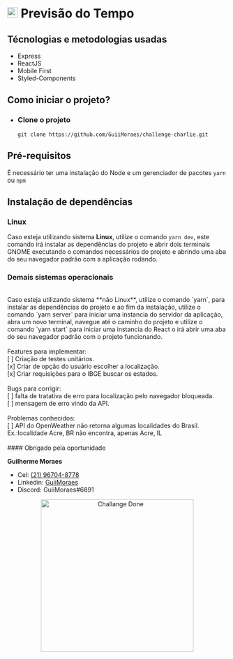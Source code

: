 # <img src="https://avatars1.githubusercontent.com/u/7063040?v=4&s=200.jpg" alt="HU" width="24" /> Previsão do Tempo

## Técnologias e metodologias usadas

- Express
- ReactJS
- Mobile First
- Styled-Components

## Como iniciar o projeto?

- ### Clone o projeto

  `git clone https://github.com/GuiiMoraes/challenge-charlie.git`

## Pré-requisitos

É necessário ter uma instalação do Node e um gerenciador de pacotes `yarn` ou `npm`

## Instalação de dependências

### Linux

Caso esteja utilizando sistema **Linux**, utilize o comando `yarn dev`, este comando irá instalar as dependências do projeto e abrir dois terminais GNOME executando o comandos necessários do projeto e abrindo uma aba do seu navegador padrão com a aplicação rodando.
</br>

### Demais sistemas operacionais</br>
</br>
Caso esteja utilizando sistema **não Linux**, utilize o comando `yarn`, para instalar as dependências do projeto e ao fim da instalação, utilize o comando `yarn server` para iniciar uma instancia do servidor da aplicação, abra um novo terminal, navegue até o caminho do projeto e utilize o comando `yarn start` para iniciar uma instancia do React o irá abrir uma aba do seu navegador padrão com o projeto funcionando.
</br>
</br>
Features para implementar:</br>
[ ] Criação de testes unitários.</br>
[x] Criar de opção do usuário escolher a localização.</br>
[x] Criar requisições para o IBGE buscar os estados.</br>
</br>
Bugs para corrigir:</br>
[ ] falta de tratativa de erro para localização pelo navegador bloqueada.</br>
[ ] mensagem de erro vindo da API.</br>
</br>
Problemas conhecidos:</br>
[ ] API do OpenWeather não retorna algumas localidades do Brasil.</br>
Ex.:localidade Acre, BR não encontra, apenas Acre, IL</br>
</br>
#### Obrigado pela oportunidade

**Guilherme Moraes**

- Cel: [(21) 96704-8778](https://wa.me/5521967048778)
- Linkedin: [GuiiMoraes](https://www.linkedin.com/in/guiimoraes/)
- Discord: GuiiMoraes#6891

<p  align="center">
<img src="https://raw.githubusercontent.com/GuiiMoraes/challenge-charlie/master/cd.jpg" alt="Challange Done" width="350"/>
</p>
